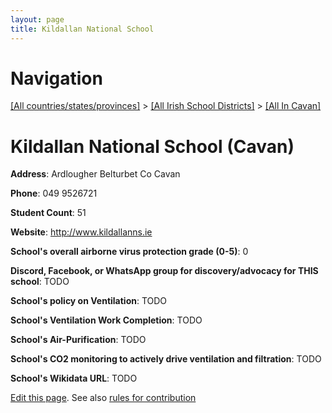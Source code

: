 ```yaml
---
layout: page
title: Kildallan National School
---
```

# Navigation

[[All countries/states/provinces]](../../..) > [[All Irish School Districts]](../..) > [[All In Cavan]](..)

# Kildallan National School (Cavan)

**Address**: Ardlougher Belturbet Co Cavan

**Phone**: 049 9526721

**Student Count**: 51

**Website**: <http://www.kildallanns.ie>

**School's overall airborne virus protection grade (0-5)**: 0

**Discord, Facebook, or WhatsApp group for discovery/advocacy for THIS school**: TODO

**School's policy on Ventilation**: TODO

**School's Ventilation Work Completion**: TODO

**School's Air-Purification**: TODO

**School's CO2 monitoring to actively drive ventilation and filtration**: TODO

**School's Wikidata URL**: TODO


[Edit this page](https://github.com/ventilate-schools/Ireland/edit/main/./Cavan/Kildallan_National_School.md). See also [rules for contribution](../../../contribution-rules/)